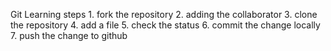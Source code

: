 Git Learning steps
	1.	fork the repository
	2.	adding the collaborator
	3.	clone the repository
	4.	add a file 
	5.	check the status
	6.	commit the change locally
	7.	push the change to github